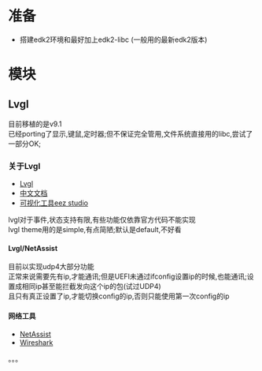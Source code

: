 # 准备

-   搭建edk2环境和最好加上edk2-libc (一般用的最新edk2版本)

# 模块

## Lvgl

目前移植的是v9.1  
已经porting了显示,键鼠,定时器;但不保证完全管用,文件系统直接用的libc,尝试了一部分OK;  

### 关于Lvgl

-   [Lvgl](https://github.com/lvgl/lvgl)
-   [中文文档](https://lvgl.100ask.net/master/index.html)
-   [可视化工具eez studio](https://github.com/eez-open/studio)

lvgl对于事件,状态支持有限,有些功能仅依靠官方代码不能实现  
lvgl theme用的是simple,有点简陋;默认是default,不好看

#### Lvgl/NetAssist
目前以实现udp4大部分功能  
正常来说需要先有ip,才能通讯;但是UEFI未通过ifconfig设置ip的时候,也能通讯;设置成相同ip甚至能拦截发向这个ip的包(试过UDP4)  
且只有真正设置了ip,才能切换config的ip,否则只能使用第一次config的ip

#### 网络工具
-   [NetAssist](https://www.cmsoft.cn/resource/102.html)
-   [Wireshark](https://www.wireshark.org/)  

。。。